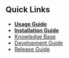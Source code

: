 ## Quick Links

- **[Usage Guide](./usage.md)**
- **[Installation Guide](./install.md)**
- [Knowledge Base](./knowledgebase.md)
- [Development Guide](./development.md)
- [Release Guide](./release.md)
